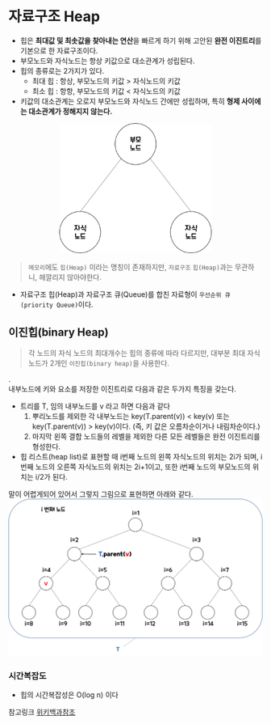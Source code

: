 # 자료구조 Heap
- 힙은 **최대값 및 최솟값을 찾아내는 연산**을 빠르게 하기 위해 고안된 **완전 이진트리**를 기본으로 한 자료구조이다.
- 부모노드와 자식노드는 항상 키값으로 대소관계가 성립된다. 
- 힙의 종류로는 2가지가 있다.
  - 최대 힙 : 항상, 부모노드의 키값 > 자식노드의 키값     
  - 최소 힙 : 항항, 부모노드의 키값 < 자식노드의 키값
- 키값의 대소관계는 오로지 부모노드와 자식노드 간에만 성립하며, 특히 **형제 사이에는 대소관계가 정해지지 않는다.**
<p align =center><img src="/images/4.ProgrammingLanguage/1.Java/dataStructure/Heap_binaryHeap.png" width = 60%></p>

> `메모리`에도 `힙(Heap)` 이라는 명칭이 존재하지만, `자료구조` `힙(Heap)`과는 무관하니, 헤깔리지 않아야한다.

- 자료구조 힙(Heap)과 자료구조 큐(Queue)를 합친 자료형이 `우선순위 큐(priority Queue)`이다.

## 이진힙(binary Heap)
> 각 노드의 자식 노드의 최대개수는 힙의 종류에 따라 다르지만, 대부분 최대 자식노드가 2개인 `이진힙(binary heap)`을 사용한다.    

.  
내부노드에 키와 요소를 저장한 이진트리로 다음과 같은 두가지 특징을 갖는다. 
  - 트리를 T, 임의 내부노드를 v 라고 하면 다음과 같다
    1. 뿌리노드를 제외한 각 내부노드는 key(T.parent(v)) < key(v) 또는 key(T.parent(v)) > key(v)이다. (즉, 키 값은 오름차순이거나 내림차순이다.)
    2. 마지막 왼쪽 결합 노드들의 레벨을 제외한 다른 모든 레벨들은 완전 이진트리를 형성한다. 
 - 힙 리스트(heap list)로 표현할 때 i번째 노드의 왼쪽 자식노드의 위치는 2i가 되며, i번째 노드의 오른쪽 자식노드의 위치는 2i+1이고, 또한 i번째 노드의 부모노드의 위치는 i/2가 된다.    

말이 어렵게되어 있어서 그렇지 그림으로 표현하면 아래와 같다.   
<img src="/images/4.ProgrammingLanguage/1.Java/dataStructure/Heap_config.png">

### 시간복잡도
- 힙의 시간복잡성은 O(log n) 이다










참고링크  [위키백과참조](https://ko.wikipedia.org/wiki/%ED%9E%99_(%EC%9E%90%EB%A3%8C_%EA%B5%AC%EC%A1%B0))
